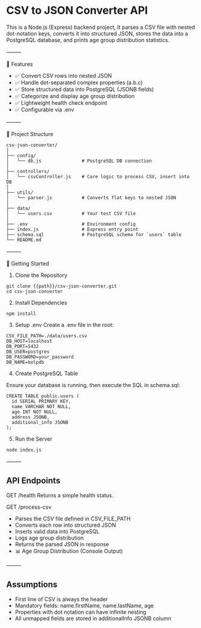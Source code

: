 # CSV to JSON Converter API

This is a Node.js (Express) backend project, It parses a CSV file with nested dot-notation keys, converts it into structured JSON, stores the data into a PostgreSQL database, and prints age group distribution statistics.

⸻

🧰 Features
- ✅ Convert CSV rows into nested JSON
- ✅ Handle dot-separated complex properties (a.b.c)
- ✅ Store structured data into PostgreSQL (JSONB fields)
- ✅ Categorize and display age group distribution
- ✅ Lightweight health check endpoint
- ✅ Configurable via .env

⸻

📁 Project Structure
```
csv-json-converter/
│
├── config/
│   └── db.js               # PostgreSQL DB connection
│
├── controllers/
│   └── csvController.js    # Core logic to process CSV, insert into DB
│
├── utils/
│   └── parser.js           # Converts flat keys to nested JSON
│
├── data/
│   └── users.csv           # Your test CSV file
│
├── .env                    # Environment config
├── index.js                # Express entry point
├── schema.sql              # PostgreSQL schema for `users` table
└── README.md
```

⸻

🚀 Getting Started

1. Clone the Repository
```
git clone {{path}}/csv-json-converter.git
cd csv-json-converter
```
2. Install Dependencies
```
npm install
```
3. Setup .env
Create a .env file in the root:
```
CSV_FILE_PATH=./data/users.csv
DB_HOST=localhost
DB_PORT=5432
DB_USER=postgres
DB_PASSWORD=your_password
DB_NAME=kelpdb
```

4. Create PostgreSQL Table

Ensure your database is running, then execute the SQL in schema.sql:
```
CREATE TABLE public.users (
  id SERIAL PRIMARY KEY,
  name VARCHAR NOT NULL,
  age INT NOT NULL,
  address JSONB,
  additional_info JSONB
);
```

5. Run the Server
```
node index.js
```

⸻

## API Endpoints

GET /health
Returns a simple health status.

GET /process-csv
- Parses the CSV file defined in CSV_FILE_PATH
- Converts each row into structured JSON
- Inserts valid data into PostgreSQL
- Logs age group distribution
- Returns the parsed JSON in response
- 📊 Age Group Distribution (Console Output)


⸻

## Assumptions
- First line of CSV is always the header
- Mandatory fields: name.firstName, name.lastName, age
- Properties with dot notation can have infinite nesting
- All unmapped fields are stored in additionalInfo JSONB column
